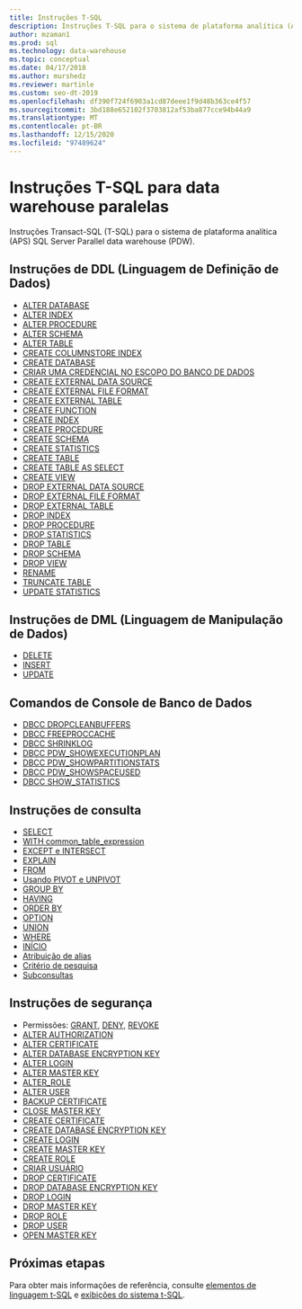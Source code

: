 ```yaml
---
title: Instruções T-SQL
description: Instruções T-SQL para o sistema de plataforma analítica (APS) SQL Server data warehouse paralelo (PDW).
author: mzaman1
ms.prod: sql
ms.technology: data-warehouse
ms.topic: conceptual
ms.date: 04/17/2018
ms.author: murshedz
ms.reviewer: martinle
ms.custom: seo-dt-2019
ms.openlocfilehash: df390f724f6903a1cd87deee1f9d48b363ce4f57
ms.sourcegitcommit: 3bd188e652102f3703812af53ba877cce94b44a9
ms.translationtype: MT
ms.contentlocale: pt-BR
ms.lasthandoff: 12/15/2020
ms.locfileid: "97489624"
---
```

# <a name="t-sql-statements-for-parallel-data-warehouse"></a>Instruções T-SQL para data warehouse paralelas
Instruções Transact-SQL (T-SQL) para o sistema de plataforma analítica (APS) SQL Server Parallel data warehouse (PDW).

## <a name="data-definition-language-ddl-statements"></a>Instruções de DDL (Linguagem de Definição de Dados)
* [ALTER DATABASE](../t-sql/statements/alter-database-transact-sql.md?view=aps-pdw-2016&preserve-view=true)
* [ALTER INDEX](../t-sql/statements/alter-index-transact-sql.md)
* [ALTER PROCEDURE](../t-sql/statements/alter-procedure-transact-sql.md)
* [ALTER SCHEMA](../t-sql/statements/alter-schema-transact-sql.md)
* [ALTER TABLE](../t-sql/statements/alter-table-transact-sql.md)
* [CREATE COLUMNSTORE INDEX](../t-sql/statements/create-columnstore-index-transact-sql.md)
* [CREATE DATABASE](../t-sql/statements/create-database-transact-sql.md?view=aps-pdw-2016&preserve-view=true)
* [CRIAR UMA CREDENCIAL NO ESCOPO DO BANCO DE DADOS](../t-sql/statements/create-database-scoped-credential-transact-sql.md)
* [CREATE EXTERNAL DATA SOURCE](../t-sql/statements/create-external-data-source-transact-sql.md)
* [CREATE EXTERNAL FILE FORMAT](../t-sql/statements/create-external-file-format-transact-sql.md)
* [CREATE EXTERNAL TABLE](../t-sql/statements/create-external-table-transact-sql.md)
* [CREATE FUNCTION](../t-sql/statements/create-function-sql-data-warehouse.md)
* [CREATE INDEX](../t-sql/statements/create-index-transact-sql.md)
* [CREATE PROCEDURE](../t-sql/statements/create-procedure-transact-sql.md)
* [CREATE SCHEMA](../t-sql/statements/create-schema-transact-sql.md)
* [CREATE STATISTICS](../t-sql/statements/create-statistics-transact-sql.md)
* [CREATE TABLE](../t-sql/statements/create-table-azure-sql-data-warehouse.md)
* [CREATE TABLE AS SELECT](../t-sql/statements/create-table-as-select-azure-sql-data-warehouse.md)
* [CREATE VIEW](../t-sql/statements/create-view-transact-sql.md)
* [DROP EXTERNAL DATA SOURCE](../t-sql/statements/drop-external-data-source-transact-sql.md)
* [DROP EXTERNAL FILE FORMAT](../t-sql/statements/drop-external-file-format-transact-sql.md)
* [DROP EXTERNAL TABLE](../t-sql/statements/drop-external-table-transact-sql.md)
* [DROP INDEX](../t-sql/statements/drop-index-transact-sql.md)
* [DROP PROCEDURE](../t-sql/statements/drop-procedure-transact-sql.md)
* [DROP STATISTICS](../t-sql/statements/drop-statistics-transact-sql.md)
* [DROP TABLE](../t-sql/statements/drop-table-transact-sql.md)
* [DROP SCHEMA](../t-sql/statements/drop-schema-transact-sql.md)
* [DROP VIEW](../t-sql/statements/drop-view-transact-sql.md)
* [RENAME](../t-sql/statements/rename-transact-sql.md)
* [TRUNCATE TABLE](../t-sql/statements/truncate-table-transact-sql.md)
* [UPDATE STATISTICS](../t-sql/statements/update-statistics-transact-sql.md)

## <a name="data-manipulation-language-dml-statements"></a>Instruções de DML (Linguagem de Manipulação de Dados)
* [DELETE](../t-sql/statements/delete-transact-sql.md)
* [INSERT](../t-sql/statements/insert-transact-sql.md)
* [UPDATE](../t-sql/queries/update-transact-sql.md)

## <a name="database-console-commands"></a>Comandos de Console de Banco de Dados
* [DBCC DROPCLEANBUFFERS](../t-sql/database-console-commands/dbcc-dropcleanbuffers-transact-sql.md)
* [DBCC FREEPROCCACHE](/previous-versions/sql/sql-server-2016/mt204018(v=sql.130))
* [DBCC SHRINKLOG](../t-sql/database-console-commands/dbcc-shrinklog-azure-sql-data-warehouse.md?view=aps-pdw-2016-au7)
* [DBCC PDW_SHOWEXECUTIONPLAN](../t-sql/database-console-commands/dbcc-pdw-showexecutionplan-transact-sql.md?view=aps-pdw-2016-au7)
* [DBCC PDW_SHOWPARTITIONSTATS](../t-sql/database-console-commands/dbcc-pdw-showpartitionstats-transact-sql.md?view=aps-pdw-2016-au7)
* [DBCC PDW_SHOWSPACEUSED](../t-sql/database-console-commands/dbcc-pdw-showspaceused-transact-sql.md)
* [DBCC SHOW_STATISTICS](../t-sql/database-console-commands/dbcc-show-statistics-transact-sql.md?view=sql-server-ver15)

## <a name="query-statements"></a>Instruções de consulta
* [SELECT](../t-sql/queries/select-transact-sql.md)
* [WITH common_table_expression](../t-sql/queries/with-common-table-expression-transact-sql.md)
* [EXCEPT e INTERSECT](../t-sql/language-elements/set-operators-except-and-intersect-transact-sql.md)
* [EXPLAIN](../t-sql/queries/explain-transact-sql.md)
* [FROM](../t-sql/queries/from-transact-sql.md)
* [Usando PIVOT e UNPIVOT](../t-sql/queries/from-using-pivot-and-unpivot.md)
* [GROUP BY](../t-sql/queries/select-group-by-transact-sql.md)
* [HAVING](../t-sql/queries/select-having-transact-sql.md)
* [ORDER BY](../t-sql/queries/select-order-by-clause-transact-sql.md)
* [OPTION](../t-sql/queries/option-clause-transact-sql.md)
* [UNION](../t-sql/language-elements/set-operators-union-transact-sql.md)
* [WHERE](../t-sql/queries/where-transact-sql.md)
* [INÍCIO](../t-sql/queries/top-transact-sql.md)
* [Atribuição de alias](../t-sql/queries/aliasing-azure-sql-data-warehouse-parallel-data-warehouse.md)
* [Critério de pesquisa](../t-sql/queries/search-condition-transact-sql.md)
* [Subconsultas](../t-sql/queries/subqueries-azure-sql-data-warehouse-parallel-data-warehouse.md)

## <a name="security-statements"></a>Instruções de segurança
* Permissões: [GRANT](../t-sql/statements/grant-transact-sql.md), [DENY](../t-sql/statements/deny-transact-sql.md), [REVOKE](../t-sql/statements/revoke-transact-sql.md)
* [ALTER AUTHORIZATION](../t-sql/statements/alter-authorization-transact-sql.md)
* [ALTER CERTIFICATE](../t-sql/statements/alter-certificate-transact-sql.md)
* [ALTER DATABASE ENCRYPTION KEY](../t-sql/statements/alter-database-encryption-key-transact-sql.md)
* [ALTER LOGIN](../t-sql/statements/alter-login-transact-sql.md)
* [ALTER MASTER KEY](../t-sql/statements/alter-master-key-transact-sql.md)
* [ALTER_ROLE](../t-sql/statements/alter-role-transact-sql.md)
* [ALTER USER](../t-sql/statements/alter-user-transact-sql.md)
* [BACKUP CERTIFICATE](../t-sql/statements/backup-certificate-transact-sql.md)
* [CLOSE MASTER KEY](../t-sql/statements/close-master-key-transact-sql.md)
* [CREATE CERTIFICATE](../t-sql/statements/create-certificate-transact-sql.md)
* [CREATE DATABASE ENCRYPTION KEY](../t-sql/statements/create-database-encryption-key-transact-sql.md)
* [CREATE LOGIN](../t-sql/statements/create-login-transact-sql.md)
* [CREATE MASTER KEY](../t-sql/statements/create-master-key-transact-sql.md)
* [CREATE ROLE](../t-sql/statements/create-role-transact-sql.md)
* [CRIAR USUÁRIO](../t-sql/statements/create-user-transact-sql.md)
* [DROP CERTIFICATE](../t-sql/statements/drop-certificate-transact-sql.md)
* [DROP DATABASE ENCRYPTION KEY](../t-sql/statements/drop-database-encryption-key-transact-sql.md)
* [DROP LOGIN](../t-sql/statements/drop-login-transact-sql.md)
* [DROP MASTER KEY](../t-sql/statements/drop-master-key-transact-sql.md)
* [DROP ROLE](../t-sql/statements/drop-role-transact-sql.md)
* [DROP USER](../t-sql/statements/drop-user-transact-sql.md)
* [OPEN MASTER KEY](../t-sql/statements/open-master-key-transact-sql.md)

## <a name="next-steps"></a>Próximas etapas
Para obter mais informações de referência, consulte [elementos de linguagem t-SQL](tsql-language-elements.md) e [exibições do sistema t-SQL](tsql-system-views.md).

<!--Image references-->

<!--Article references-->

<!--MSDN references-->

<!--Other Web references-->
